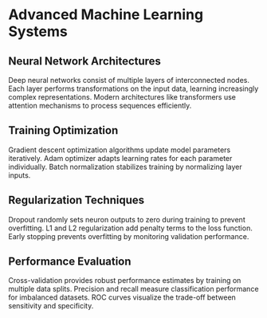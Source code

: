 
# Advanced Machine Learning Systems

## Neural Network Architectures
Deep neural networks consist of multiple layers of interconnected nodes. Each layer performs transformations on the input data, learning increasingly complex representations. Modern architectures like transformers use attention mechanisms to process sequences efficiently.

## Training Optimization
Gradient descent optimization algorithms update model parameters iteratively. Adam optimizer adapts learning rates for each parameter individually. Batch normalization stabilizes training by normalizing layer inputs.

## Regularization Techniques
Dropout randomly sets neuron outputs to zero during training to prevent overfitting. L1 and L2 regularization add penalty terms to the loss function. Early stopping prevents overfitting by monitoring validation performance.

## Performance Evaluation
Cross-validation provides robust performance estimates by training on multiple data splits. Precision and recall measure classification performance for imbalanced datasets. ROC curves visualize the trade-off between sensitivity and specificity.
